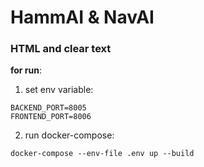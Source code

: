 # HammAI & NavAI

### HTML and clear text

**for run**:
1) set env variable:
```
BACKEND_PORT=8005
FRONTEND_PORT=8006
```
2) run docker-compose:
```
docker-compose --env-file .env up --build
```